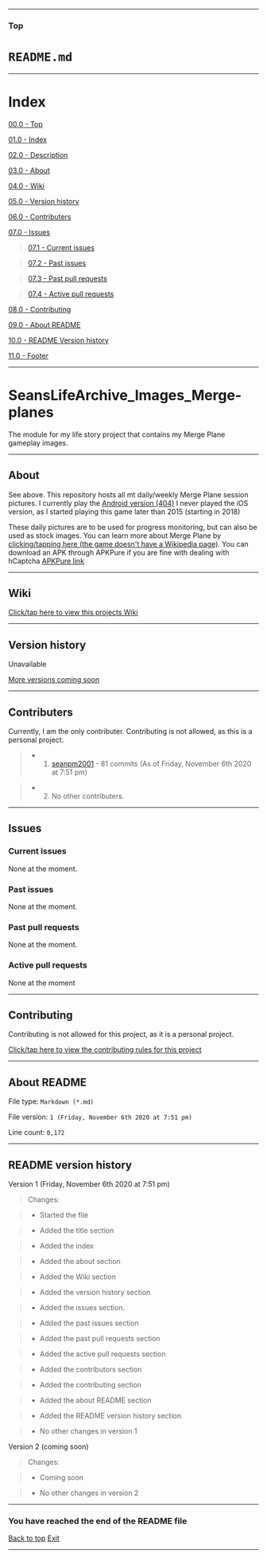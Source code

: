 
***

### Top

# `README.md`

***

# Index

[00.0 - Top](#Top)

[01.0 - Index](#Index)

[02.0 - Description](#SeansLifeArchive_Images_Merge-planes)

[03.0 - About](#About)

[04.0 - Wiki](#Wiki)

[05.0 - Version history](#Version-history)

[06.0 - Contributers](#Contributers)

[07.0 - Issues](#Issues)

> [07.1 - Current issues](#Current-issues)

> [07.2 - Past issues](#Past-issues)

> [07.3 - Past pull requests](#Past-pull-requests)

> [07.4 - Active pull requests](#Active-pull-requests)

[08.0 - Contributing](#Contributing)

[09.0 - About README](#About-README)

[10.0 - README Version history](#README-version-history)

[11.0 - Footer](#You-have-reached-the-end-of-the-README-file)

***

# SeansLifeArchive_Images_Merge-planes
The module for my life story project that contains my Merge Plane gameplay images.

***

## About

See above. This repository hosts all mt daily/weekly Merge Plane session pictures. I currently play the [Android version (404)](https://play.google.com/store/apps/details?id=404) I never played the iOS version, as I started playing this game later than 2015 (starting in 2018)

These daily pictures are to be used for progress monitoring, but can also be used as stock images. You can learn more about Merge Plane by [clicking/tapping here (the game doesn't have a Wikipedia page)](https://www.crazygames.com/game/merge-plane). You can download an APK through APKPure if you are fine with dealing with hCaptcha [APKPure link](https://apkpure.com/merge-plane-click-idle-tycoon/com.brokenreality.planemerger.android)

***

## Wiki

[Click/tap here to view this projects Wiki](https://github.com/seanpm2001/SeansLifeArchive_Images_Merge-planes/wiki)

***

## Version history

Unavailable

[More versions coming soon](https://www.example.com)

***

## Contributers

Currently, I am the only contributer. Contributing is not allowed, as this is a personal project.

> * 1. [seanpm2001](https://github.com/seanpm2001/) - 81 commits (As of Friday, November 6th 2020 at 7:51 pm)

> * 2. No other contributers.

***

## Issues

### Current issues

None at the moment.

### Past issues

None at the moment.

### Past pull requests

None at the moment.

### Active pull requests

None at the moment

***

## Contributing

Contributing is not allowed for this project, as it is a personal project.

[Click/tap here to view the contributing rules for this project](https://github.com/seanpm2001/SeansLifeArchive_Images_Merge-planes/blob/master/CONTRIBUTING.md)

***

## About README

File type: `Markdown (*.md)`

File version: `1 (Friday, November 6th 2020 at 7:51 pm)`

Line count: `0,172`

***

## README version history

Version 1 (Friday, November 6th 2020 at 7:51 pm)

> Changes:

> * Started the file

> * Added the title section

> * Added the index

> * Added the about section

> * Added the Wiki section

> * Added the version history section

> * Added the issues section.

> * Added the past issues section

> * Added the past pull requests section

> * Added the active pull requests section

> * Added the contributors section

> * Added the contributing section

> * Added the about README section

> * Added the README version history section

> * No other changes in version 1

Version 2 (coming soon)

> Changes:

> * Coming soon

> * No other changes in version 2

***

### You have reached the end of the README file

[Back to top](#Top) [Exit](https://github.com)

***
